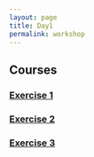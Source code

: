 ```yaml
---
layout: page
title: Day1
permalink: workshop
---
```


## Courses
### [Exercise 1](Day1/1.html)
### [Exercise 2](Day1/2.html)
### [Exercise 3](Day1/3.html)